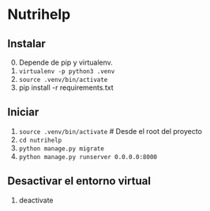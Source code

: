 # Nutrihelp

## Instalar

0. Depende de pip y virtualenv.
1. `virtualenv -p python3 .venv`
1. `source .venv/bin/activate`
1. pip install -r requirements.txt

## Iniciar

1. `source .venv/bin/activate` # Desde el root del proyecto
2. `cd nutrihelp`
3. `python manage.py migrate`
4. `python manage.py runserver 0.0.0.0:8000`

## Desactivar el entorno virtual

1. deactivate
